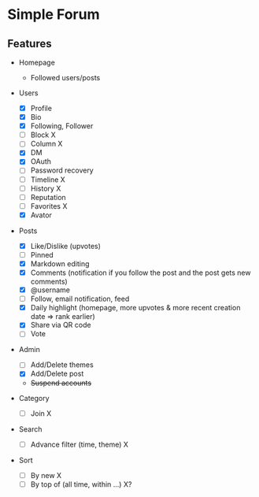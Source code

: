 # Simple Forum

## Features

- Homepage
  - Followed users/posts
  
- Users 
  - [x] Profile
  - [x] Bio 
  - [x] Following, Follower
  - [ ] Block X
  - [ ] Column X
  - [x] DM
  - [x] OAuth
  - [ ] Password recovery
  - [ ] Timeline X
  - [ ] History X
  - [ ] Reputation
  - [ ] Favorites X
  - [x] Avator
- Posts 
  - [x] Like/Dislike (upvotes)
  - [ ] Pinned
  - [x] Markdown editing  
  - [x] Comments (notification if you follow the post and the post gets new comments)
  - [x] @username
  - [ ] Follow, email notification, feed
  - [x] Daily highlight (homepage, more upvotes & more recent creation date => rank earlier)
  - [x] Share via QR code
  - [ ] Vote 
- Admin
  - [ ] Add/Delete themes
  - [x] Add/Delete post
  - ~~Suspend accounts~~
- Category
  - [ ] Join X
- Search
  - [ ] Advance filter (time, theme) X
- Sort
  - [ ] By new X
  - [ ] By top of (all time, within ...) X?
